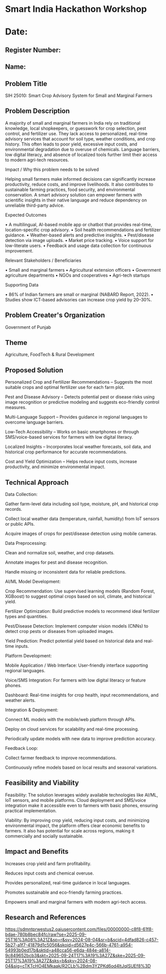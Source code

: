 # Smart India Hackathon Workshop
# Date:
## Register Number:
## Name:
## Problem Title
SIH 25010: Smart Crop Advisory System for Small and Marginal Farmers
## Problem Description
A majority of small and marginal farmers in India rely on traditional knowledge, local shopkeepers, or guesswork for crop selection, pest control, and fertilizer use. They lack access to personalized, real-time advisory services that account for soil type, weather conditions, and crop history. This often leads to poor yield, excessive input costs, and environmental degradation due to overuse of chemicals. Language barriers, low digital literacy, and absence of localized tools further limit their access to modern agri-tech resources.

Impact / Why this problem needs to be solved

Helping small farmers make informed decisions can significantly increase productivity, reduce costs, and improve livelihoods. It also contributes to sustainable farming practices, food security, and environmental conservation. A smart advisory solution can empower farmers with scientific insights in their native language and reduce dependency on unreliable third-party advice.

Expected Outcomes

• A multilingual, AI-based mobile app or chatbot that provides real-time, location-specific crop advisory.
• Soil health recommendations and fertilizer guidance.
• Weather-based alerts and predictive insights.
• Pest/disease detection via image uploads.
• Market price tracking.
• Voice support for low-literate users.
• Feedback and usage data collection for continuous improvement.

Relevant Stakeholders / Beneficiaries

• Small and marginal farmers
• Agricultural extension officers
• Government agriculture departments
• NGOs and cooperatives
• Agri-tech startups

Supporting Data

• 86% of Indian farmers are small or marginal (NABARD Report, 2022).
• Studies show ICT-based advisories can increase crop yield by 20–30%.

## Problem Creater's Organization
Government of Punjab

## Theme
Agriculture, FoodTech & Rural Development

## Proposed Solution
Personalized Crop and Fertilizer Recommendations – Suggests the most suitable crops and optimal fertilizer use for each farm plot.

Pest and Disease Advisory – Detects potential pest or disease risks using image recognition or predictive modeling and suggests eco-friendly control measures.

Multi-Language Support – Provides guidance in regional languages to overcome language barriers.

Low-Tech Accessibility – Works on basic smartphones or through SMS/voice-based services for farmers with low digital literacy.

Localized Insights – Incorporates local weather forecasts, soil data, and historical crop performance for accurate recommendations.

Cost and Yield Optimization – Helps reduce input costs, increase productivity, and minimize environmental impact.
## Technical Approach
Data Collection:

Gather farm-level data including soil type, moisture, pH, and historical crop records.

Collect local weather data (temperature, rainfall, humidity) from IoT sensors or public APIs.

Acquire images of crops for pest/disease detection using mobile cameras.

Data Preprocessing:

Clean and normalize soil, weather, and crop datasets.

Annotate images for pest and disease recognition.

Handle missing or inconsistent data for reliable predictions.

AI/ML Model Development:

Crop Recommendation: Use supervised learning models (Random Forest, XGBoost) to suggest optimal crops based on soil, climate, and historical yield.

Fertilizer Optimization: Build predictive models to recommend ideal fertilizer types and quantities.

Pest/Disease Detection: Implement computer vision models (CNNs) to detect crop pests or diseases from uploaded images.

Yield Prediction: Predict potential yield based on historical data and real-time inputs.

Platform Development:

Mobile Application / Web Interface: User-friendly interface supporting regional languages.

Voice/SMS Integration: For farmers with low digital literacy or feature phones.

Dashboard: Real-time insights for crop health, input recommendations, and weather alerts.

Integration & Deployment:

Connect ML models with the mobile/web platform through APIs.

Deploy on cloud services for scalability and real-time processing.

Periodically update models with new data to improve prediction accuracy.

Feedback Loop:

Collect farmer feedback to improve recommendations.

Continuously refine models based on local results and seasonal variations.
## Feasibility and Viability
Feasibility: The solution leverages widely available technologies like AI/ML, IoT sensors, and mobile platforms. Cloud deployment and SMS/voice integration make it accessible even to farmers with basic phones, ensuring practical implementation.

Viability: By improving crop yield, reducing input costs, and minimizing environmental impact, the platform offers clear economic benefits to farmers. It also has potential for scale across regions, making it commercially and socially sustainable.
## Impact and Benefits
Increases crop yield and farm profitability.

Reduces input costs and chemical overuse.

Provides personalized, real-time guidance in local languages.

Promotes sustainable and eco-friendly farming practices.

Empowers small and marginal farmers with modern agri-tech access.

## Research and References
https://sdmntprwestus2.oaiusercontent.com/files/00000000-c8f8-61f8-bdae-780b8bec84fc/raw?se=2025-09-25T16%3A08%3A21Z&sp=r&sv=2024-08-04&sr=b&scid=4dfad826-c457-5b27-a1f7-41879d1c5056&skoid=d5627e4c-566b-4761-a954-54993b0ed17b&sktid=a48cca56-e6da-484e-a814-9c849652bcb3&skt=2025-09-24T17%3A19%3A27Z&ske=2025-09-25T17%3A19%3A27Z&sks=b&skv=2024-08-04&sig=cTKTcHO4EMkaak/R2CLb%2Bdm3YZPKd6od4ltJqISUEf8%3D

